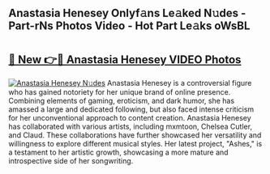 ## Anastasia Henesey Onlyf𝚊ns Le𝚊ked N𝚞des - Part-rNs Photos Video - Hot Part Le𝚊ks oWsBL

# <h2><a href="http://ac37765.deff.icu/?id=Anastasia+Henesey">🔗 New 👉🔴 Anastasia Henesey VIDEO Photos</a></h2>

[![Anastasia Henesey N𝚞des](https://i.imgur.com/rIISA9y.gif)](http://ac37765.deff.icu/?id=Anastasia+Henesey)
Anastasia Henesey is a controversial figure who has gained notoriety for her unique brand of online presence. Combining elements of gaming, eroticism, and dark humor, she has amassed a large and dedicated following, but also faced intense criticism for her unconventional approach to content creation. Anastasia Henesey has collaborated with various artists, including mxmtoon, Chelsea Cutler, and Claud. These collaborations have further showcased her versatility and willingness to explore different musical styles. Her latest project, "Ashes," is a testament to her artistic growth, showcasing a more mature and introspective side of her songwriting.
